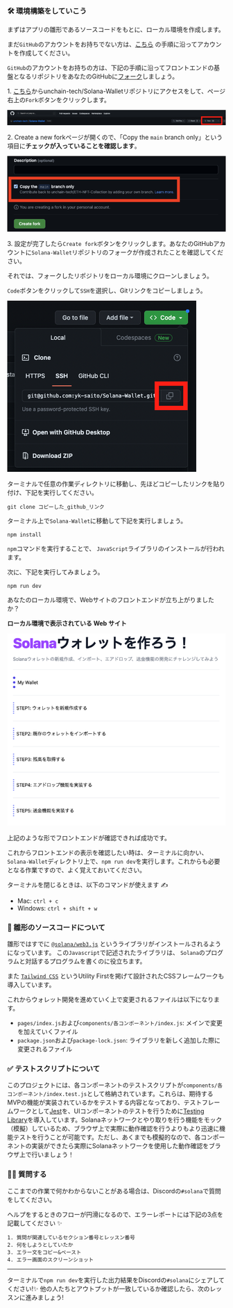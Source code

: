 ### 🛠 環境構築をしていこう

まずはアプリの雛形であるソースコードをもとに、ローカル環境を作成します。

まだ`GitHub`のアカウントをお持ちでない方は、[こちら](https://qiita.com/okumurakengo/items/848f7177765cf25fcde0) の手順に沿ってアカウントを作成してください。

`GitHub`のアカウントをお持ちの方は、下記の手順に沿ってフロントエンドの基盤となるリポジトリをあなたのGitHubに[フォーク](https://denno-sekai.com/github-fork/)しましょう。

1\. [こちら](https://github.com/unchain-tech/Solana-Wallet.git)からunchain-tech/Solana-Walletリポジトリにアクセスをして、ページ右上の`Fork`ボタンをクリックします。

![](./../../img/section-0/0_2_2.png)

2\. Create a new forkページが開くので、「Copy the `main` branch only」という項目に**チェックが入っていることを確認します**。

![](./../../img/section-0/0_2_3.png)

3\. 設定が完了したら`Create fork`ボタンをクリックします。あなたのGitHubアカウントに`Solana-Wallet`リポジトリのフォークが作成されたことを確認してください。

それでは、フォークしたリポジトリをローカル環境にクローンしましょう。

`Code`ボタンをクリックして`SSH`を選択し、Gitリンクをコピーしましょう。

![](./../../img/section-0/0_2_4.png)

ターミナルで任意の作業ディレクトリに移動し、先ほどコピーしたリンクを貼り付け、下記を実行してください。

```
git clone コピーした_github_リンク
```

ターミナル上で`Solana-Wallet`に移動して下記を実行しましょう。

```
npm install
```

`npm`コマンドを実行することで、 `JavaScript`ライブラリのインストールが行われます。

次に、下記を実行してみましょう。

```
npm run dev
```

あなたのローカル環境で、Webサイトのフロントエンドが立ち上がりましたか？

**ローカル環境で表示されている Web サイト**

![](./../../img/section-0/0_2_1.png)

上記のような形でフロントエンドが確認できれば成功です。

これからフロントエンドの表示を確認したい時は、ターミナルに向かい、`Solana-Wallet`ディレクトリ上で、`npm run dev`を実行します。これからも必要となる作業ですので、よく覚えておいてください。

ターミナルを閉じるときは、以下のコマンドが使えます ✍️

- Mac: `ctrl + c`
- Windows: `ctrl + shift + w`

### 🎁 雛形のソースコードについて

雛形ではすでに [`@solana/web3.js`](https://solana-labs.github.io/solana-web3.js/index.html) というライブラリがインストールされるようになっています。 この`Javascript`で記述されたライブラリは、 `Solana`のプログラムと対話するプログラムを書くのに役立ちます。

また [`Tailwind CSS`](https://tailwindcss.com/) というUtility Firstを掲げて設計されたCSSフレームワークも導入しています。

これからウォレット開発を進めていく上で変更されるファイルは以下になります。

- `pages/index.js`および`components/各コンポーネント/index.js`: メインで変更を加えていくファイル
- `package.json`および`package-lock.json`: ライブラリを新しく追加した際に変更されるファイル

### ✅ テストスクリプトについて

このプロジェクトには、各コンポーネントのテストスクリプトが`components/各コンポーネント/index.test.js`として格納されています。これらは、期待するMVPの機能が実装されているかをテストする内容となっており、テストフレームワークとして[Jest](https://jestjs.io/ja/)を、UIコンポーネントのテストを行うために[Testing Library](https://testing-library.com/)を導入しています。Solanaネットワークとやり取りを行う機能をモック（模擬）しているため、ブラウザ上で実際に動作確認を行うよりもより迅速に機能テストを行うことが可能です。ただし、あくまでも模擬的なので、各コンポーネントの実装ができたら実際にSolanaネットワークを使用した動作確認をブラウザ上で行いましょう！

### 🙋‍♂️ 質問する

ここまでの作業で何かわからないことがある場合は、Discordの`#solana`で質問をしてください。

ヘルプをするときのフローが円滑になるので、エラーレポートには下記の3点を記載してください ✨

```
1. 質問が関連しているセクション番号とレッスン番号
2. 何をしようとしていたか
3. エラー文をコピー&ペースト
4. エラー画面のスクリーンショット
```
---

ターミナルで`npm run dev`を実行した出力結果をDiscordの`#solana`にシェアしてください!✨ 他の人たちとアウトプットが一致しているか確認したら、次のレッスンに進みましょう!
